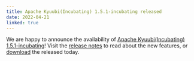 ```yaml
---
title: Apache Kyuubi(Incubating) 1.5.1-incubating released
date: 2022-04-21
linked: true
---
```

<!---
  Licensed under the Apache License, Version 2.0 (the "License");
  you may not use this file except in compliance with the License.
  You may obtain a copy of the License at

   http://www.apache.org/licenses/LICENSE-2.0

  Unless required by applicable law or agreed to in writing, software
  distributed under the License is distributed on an "AS IS" BASIS,
  WITHOUT WARRANTIES OR CONDITIONS OF ANY KIND, either express or implied.
  See the License for the specific language governing permissions and
  limitations under the License. See accompanying LICENSE file.
-->

We are happy to announce the availability of [Apache Kyuubi(Incubating) 1.5.1-incubating](/release/1.5.1-incubating.html)! Visit the [release notes](/release/1.5.1-incubating.html) to read about the new features, or [download](/releases.html) the released today.
